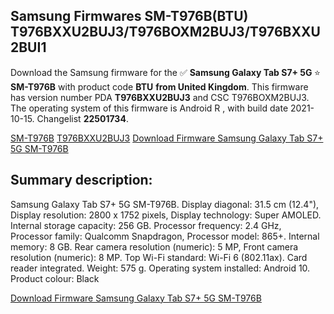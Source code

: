 <h2>Samsung Firmwares SM-T976B(BTU) T976BXXU2BUJ3/T976BOXM2BUJ3/T976BXXU2BUI1</h2>
Download the Samsung firmware for the ✅ <strong>Samsung Galaxy Tab S7+ 5G </strong> ⭐ <strong>SM-T976B</strong> with product code <strong>BTU</strong> <strong> from United Kingdom</strong>. This firmware has version number PDA <strong>T976BXXU2BUJ3</strong> and CSC T976BOXM2BUJ3. The operating system of this firmware is Android R , with build date 2021-10-15. Changelist <strong>22501734</strong>.


[SM-T976B](https://samfirm.shop/samsung/model/SM-T976B)
[T976BXXU2BUJ3](https://samfirm.shop/samsung/pda/T976BXXU2BUJ3)
[Download Firmware Samsung Galaxy Tab S7+ 5G SM-T976B](https://samfirm.shop/samsung/firmware/465557)
<h2>Summary description:</h2>
<p>Samsung Galaxy Tab S7+ 5G SM-T976B. Display diagonal: 31.5 cm (12.4"), Display resolution: 2800 x 1752 pixels, Display technology: Super AMOLED. Internal storage capacity: 256 GB. Processor frequency: 2.4 GHz, Processor family: Qualcomm Snapdragon, Processor model: 865+. Internal memory: 8 GB. Rear camera resolution (numeric): 5 MP, Front camera resolution (numeric): 8 MP. Top Wi-Fi standard: Wi-Fi 6 (802.11ax). Card reader integrated. Weight: 575 g. Operating system installed: Android 10. Product colour: Black</p>


[Download Firmware Samsung Galaxy Tab S7+ 5G SM-T976B](https://samfirm.shop/samsung/firmware/465557)
